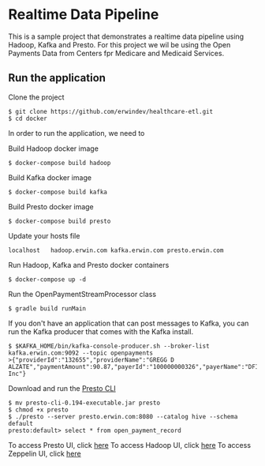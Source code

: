 # Realtime Data Pipeline
This is a sample project that demonstrates a realtime data pipeline using Hadoop, Kafka and Presto.  For this project we wil be using the Open Payments Data from Centers fpr Medicare and Medicaid Services.

## Run the application

Clone the project
```
$ git clone https://github.com/erwindev/healthcare-etl.git
$ cd docker
```

In order to run the application, we need to 

Build Hadoop docker image
```
$ docker-compose build hadoop
```

Build Kafka docker image
```
$ docker-compose build kafka
```

Build Presto docker image
```
$ docker-compose build presto
```

Update your hosts file
```
localhost   hadoop.erwin.com kafka.erwin.com presto.erwin.com
```

Run Hadoop, Kafka and Presto docker containers
```
$ docker-compose up -d
```

Run the OpenPaymentStreamProcessor class
```
$ gradle build runMain
```

If you don't have an application that can post messages to Kafka, you can run the Kafka producer that comes with the Kafka install.
```
$ $KAFKA_HOME/bin/kafka-console-producer.sh --broker-list kafka.erwin.com:9092 --topic openpayments
>{"providerId":"132655","providerName":"GREGG D ALZATE","paymentAmount":90.87,"payerId":"100000000326","payerName":"DFINE, Inc"}
``` 

Download and run the [Presto CLI](https://repo1.maven.org/maven2/com/facebook/presto/presto-cli/0.194/presto-cli-0.194-executable.jar)
```
$ mv presto-cli-0.194-executable.jar presto
$ chmod +x presto
$ ./presto --server presto.erwin.com:8080 --catalog hive --schema default
presto:default> select * from open_payment_record
``` 
   
To access Presto UI, click [here](http://presto.erwin.com:8080/)
To access Hadoop UI, click [here](http://hadoop.erwin.com:50070/dfshealth.html#tab-overview)
To access Zeppelin UI, click [here](http://zeppelin.erwin.com:8082/)